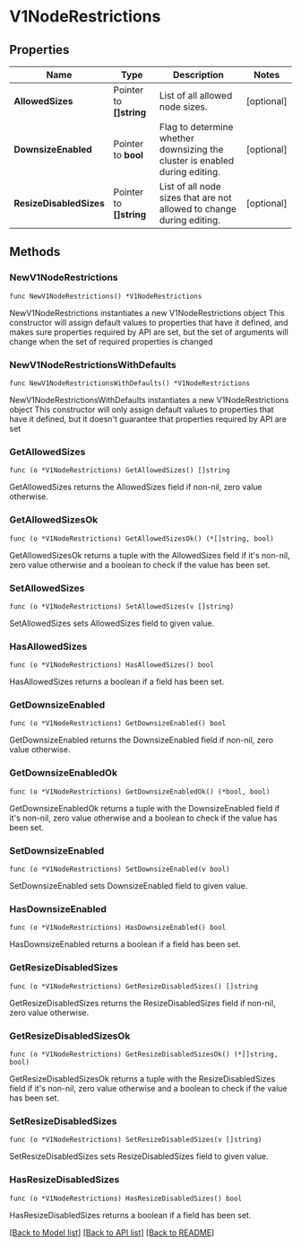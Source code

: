 # V1NodeRestrictions

## Properties

Name | Type | Description | Notes
------------ | ------------- | ------------- | -------------
**AllowedSizes** | Pointer to **[]string** | List of all allowed node sizes. | [optional] 
**DownsizeEnabled** | Pointer to **bool** | Flag to determine whether downsizing the cluster is enabled during editing. | [optional] 
**ResizeDisabledSizes** | Pointer to **[]string** | List of all node sizes that are not allowed to change during editing. | [optional] 

## Methods

### NewV1NodeRestrictions

`func NewV1NodeRestrictions() *V1NodeRestrictions`

NewV1NodeRestrictions instantiates a new V1NodeRestrictions object
This constructor will assign default values to properties that have it defined,
and makes sure properties required by API are set, but the set of arguments
will change when the set of required properties is changed

### NewV1NodeRestrictionsWithDefaults

`func NewV1NodeRestrictionsWithDefaults() *V1NodeRestrictions`

NewV1NodeRestrictionsWithDefaults instantiates a new V1NodeRestrictions object
This constructor will only assign default values to properties that have it defined,
but it doesn't guarantee that properties required by API are set

### GetAllowedSizes

`func (o *V1NodeRestrictions) GetAllowedSizes() []string`

GetAllowedSizes returns the AllowedSizes field if non-nil, zero value otherwise.

### GetAllowedSizesOk

`func (o *V1NodeRestrictions) GetAllowedSizesOk() (*[]string, bool)`

GetAllowedSizesOk returns a tuple with the AllowedSizes field if it's non-nil, zero value otherwise
and a boolean to check if the value has been set.

### SetAllowedSizes

`func (o *V1NodeRestrictions) SetAllowedSizes(v []string)`

SetAllowedSizes sets AllowedSizes field to given value.

### HasAllowedSizes

`func (o *V1NodeRestrictions) HasAllowedSizes() bool`

HasAllowedSizes returns a boolean if a field has been set.

### GetDownsizeEnabled

`func (o *V1NodeRestrictions) GetDownsizeEnabled() bool`

GetDownsizeEnabled returns the DownsizeEnabled field if non-nil, zero value otherwise.

### GetDownsizeEnabledOk

`func (o *V1NodeRestrictions) GetDownsizeEnabledOk() (*bool, bool)`

GetDownsizeEnabledOk returns a tuple with the DownsizeEnabled field if it's non-nil, zero value otherwise
and a boolean to check if the value has been set.

### SetDownsizeEnabled

`func (o *V1NodeRestrictions) SetDownsizeEnabled(v bool)`

SetDownsizeEnabled sets DownsizeEnabled field to given value.

### HasDownsizeEnabled

`func (o *V1NodeRestrictions) HasDownsizeEnabled() bool`

HasDownsizeEnabled returns a boolean if a field has been set.

### GetResizeDisabledSizes

`func (o *V1NodeRestrictions) GetResizeDisabledSizes() []string`

GetResizeDisabledSizes returns the ResizeDisabledSizes field if non-nil, zero value otherwise.

### GetResizeDisabledSizesOk

`func (o *V1NodeRestrictions) GetResizeDisabledSizesOk() (*[]string, bool)`

GetResizeDisabledSizesOk returns a tuple with the ResizeDisabledSizes field if it's non-nil, zero value otherwise
and a boolean to check if the value has been set.

### SetResizeDisabledSizes

`func (o *V1NodeRestrictions) SetResizeDisabledSizes(v []string)`

SetResizeDisabledSizes sets ResizeDisabledSizes field to given value.

### HasResizeDisabledSizes

`func (o *V1NodeRestrictions) HasResizeDisabledSizes() bool`

HasResizeDisabledSizes returns a boolean if a field has been set.


[[Back to Model list]](../README.md#documentation-for-models) [[Back to API list]](../README.md#documentation-for-api-endpoints) [[Back to README]](../README.md)


